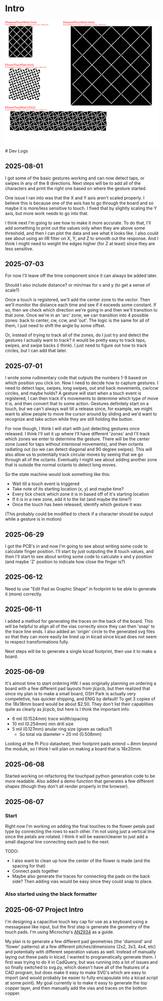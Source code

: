 
# Intro

<img src="./docs/demo.svg">
# Dev Logs


## 2025-08-01
I got some of the basic gestures working and can now detect taps, or swipes in any of the 8
directions. Next steps will be to add all of the characters and print the right one based on where
the gesture started.

One issue I ran into was that the X and Y axis aren't scaled properly. I believe this is because one
of the axis has to go through the board and so maybe it is more/less sensitive to touch. I fixed that
by slightly scaling the Y axis, but more work needs to go into that.

I think next I'm going to see how to make it more accurate. To do that, I'll add something to print
out the values only when they are above some threshold, and then I can plot the data and see what it looks like. I also could see about using an IIR filter on X, Y, and Z to smooth out the response.
And I think I might need to weight the edges higher (for Z at least) since they are less sensitive.


## 2025-07-03
For now I'll leave off the time component since it can always be added later.

Should I also include distance? or min/max for x and y (to get a sense of scale?)

Once a touch is registered, we'll add the center zone to the vector. Then we'll monitor the distance
each time and see if it exceeds some constant. If so, then we check which direction we're going in
and then we'll transition to that zone. Once we're in an 'arc' zone, we can transition into 4
possible zones: back to center, cw, ccw, and 'out'. The logic is the same for all of them, I just
need to shift the angle by some offset.

Or, instead of trying to track all of the zones, do I just try and detect the gestures I actually
want to track? it would be pretty easy to track taps, swipes, and swipe backs (i think). I just need
to figure out how to track circles, but I can add that later.

## 2025-07-01
I wrote some rudimentary code that outputs the numbers 1-9 based on which position you click on. Now
I need to decide how to capture gestures. I need to detect taps, swipes, long swipes, out and back
movements, cw/ccw circles, and maybe holds? A gesture will start when a touch event is registered,
I can then track it's movements to determine which type of move it is, and then convert that to some
action. Gestures definitely start on a touch, but we can't always wait till a release since, for
example, we might want to allow people to move the cursor around by sliding and we'd want to
recognize and take action while they are still holding the button.

For now though, I think I will start with just detecting gestures once released. I think I'll set it
up where I'll have different 'zones' and I'll track which zones we enter to determine the gesture.
There will be the center zone (used for taps without intenional movements), and then octants
radiating out (so we can detect diagonal and 90 degree swipes). This will also allow us to
potentially track circular moves by seeing that we go through all of the octants. Eventually I might
see about adding another zone that is outside the normal octants to detect long moves.

So the state machine would look something like this:
- Wait till a touch event is triggered
- Take note of its starting location (x, y) and maybe time?
- Every tick check which zone it is in based off of it's starting location
- If it is in a new zone, add it to the list (and maybe the time?)
- Once the touch has been released, identify which gesture it was

(This probably could be modified to check if a character should be output while a gesture is in
motion)

## 2025-06-29
I got the PCB's in and now I'm going to see about writing some code to calculate finger position.
I'll start by just outputing the 8 touch values, and then I'll start to see about writing some code
to calculate x and y position (and maybe 'Z' position to indicate how close the finger is?)

## 2025-06-12
Need to use "Edit Pad as Graphic Shape" in footprint to be able to generate it (more) correctly.

## 2025-06-11
I added a method for generating the traces on the back of the board. This will be helpful to align
all of the vias correctly since they can then 'snap' to the trace line ends. I also added an
'origin' circle to the generated svg files so that they can more easily be lined up in kicad since
kicad does not seem to respect transformations fully.

Next steps will be to generate a single kicad footprint, then use it to make a board.

## 2025-06-09
It's almost time to start ordering HW. I was originally planning on ordering a board with a few
different pad layouts from jlcpcb, but then realized that since my plan is to make a small board,
OSH Park is actually very competetive, has quicker shipping, and ENIG by default! To get 3 copies of
the 18x18mm board would be about $2.50. They don't list their capablities quite as clearly as
jlcpcb, but here is I think the important info:
- 6 mil (0.1524mm) trace width/spacing
- 10 mil (0.254mm) min drill size
- 5 mil (0.127mm) anular ring size (given as radius?)
  - So total via diameter = 20 mil (0.508mm)

Looking at the Pi Pico datasheet, their footprint pads extend ~.8mm beyond the module, so I think I
will plan on making a board that is 18x20mm.

## 2025-06-08
Started working on refactoring the touchpad python generation code to be more readable. Also added
a demo function that generates a few different shapes (though they don't all render properly in the
browser).

## 2025-06-07
### Start
Right now I'm working on adding the final touches to the flower petals pad type by connecting the
rows to each other. I'm not using just a vertical line since the petals are rotated. I think it
will be easier/cleaner to just add a small diagonal line connecting each pad to the next.

TODO:
- I also want to clean up how the center of the flower is made (and the spacing for that)
- Connect pads together
- Maybe also generate the traces for connecting the pads on the back side? Then adding vias would
   be easy since they could snap to place.

### Also started using the black formatter

## 2025-06-07 Project Intro
I'm designing a capacitive touch key cap for use as a keyboard using a messagease like input, but
the first step is generate the geometry of the touch pads. I'm using Microchip's
[AN2934](https://ww1.microchip.com/downloads/aemDocuments/documents/TXFG/ApplicationNotes/ApplicationNotes/Capacitive-Touch-Sensor-Design-Guide-DS00002934-B.pdf) as a guide.


My plan is to generate a few different pad geometries (the 'diamond' and 'flower' patterns) at a
few different pitches/dimensions (2x2, 3x3, 4x4, etc) and potentially with different seperation
values as well. Instead of manually laying out these pads in kicad, I wanted to programatically
generate them. I first was trying to do it in CadQuery, but was running into a lot of issues and so
finally switched to svg.py, which doesn't have all of the features of a CAD program, but does make
it easy to make SVG's which are easy to import (and would probably be easier to fully encapsulate
into a kicad script at some point).
My goal currently is to make it easy to generate the top copper layer, and then manually add the
vias and traces on the bottom copper.
